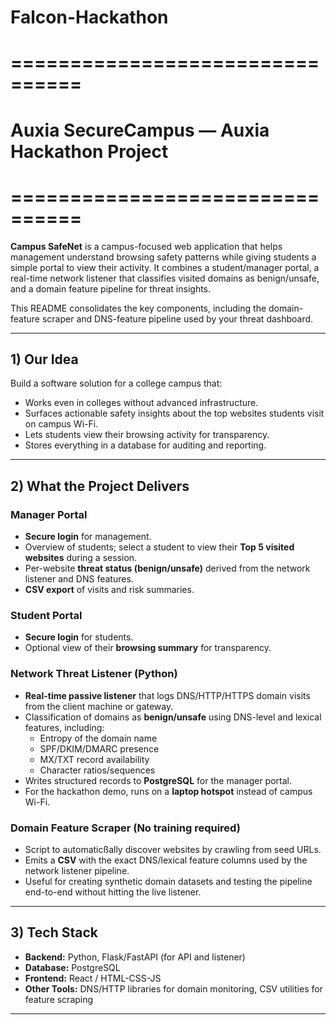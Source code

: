 # Falcon-Hackathon

# ================================
# Auxia SecureCampus — Auxia Hackathon Project
# ================================

**Campus SafeNet** is a campus-focused web application that helps management understand browsing safety patterns while giving students a simple portal to view their activity. It combines a student/manager portal, a real-time network listener that classifies visited domains as benign/unsafe, and a domain feature pipeline for threat insights.

This README consolidates the key components, including the domain-feature scraper and DNS-feature pipeline used by your threat dashboard.

---

## 1) Our Idea

Build a software solution for a college campus that:

- Works even in colleges without advanced infrastructure.
- Surfaces actionable safety insights about the top websites students visit on campus Wi-Fi.
- Lets students view their browsing activity for transparency.
- Stores everything in a database for auditing and reporting.

---

## 2) What the Project Delivers

### Manager Portal
- **Secure login** for management.
- Overview of students; select a student to view their **Top 5 visited websites** during a session.
- Per-website **threat status (benign/unsafe)** derived from the network listener and DNS features.
- **CSV export** of visits and risk summaries.

### Student Portal
- **Secure login** for students.
- Optional view of their **browsing summary** for transparency.

### Network Threat Listener (Python)
- **Real-time passive listener** that logs DNS/HTTP/HTTPS domain visits from the client machine or gateway.
- Classification of domains as **benign/unsafe** using DNS-level and lexical features, including:
    - Entropy of the domain name
    - SPF/DKIM/DMARC presence
    - MX/TXT record availability
    - Character ratios/sequences
- Writes structured records to **PostgreSQL** for the manager portal.
- For the hackathon demo, runs on a **laptop hotspot** instead of campus Wi-Fi.

### Domain Feature Scraper (No training required)
- Script to automaticßally discover websites by crawling from seed URLs.
- Emits a **CSV** with the exact DNS/lexical feature columns used by the network listener pipeline.
- Useful for creating synthetic domain datasets and testing the pipeline end-to-end without hitting the live listener.

---

## 3) Tech Stack
- **Backend:** Python, Flask/FastAPI (for API and listener)
- **Database:** PostgreSQL
- **Frontend:** React / HTML-CSS-JS
- **Other Tools:** DNS/HTTP libraries for domain monitoring, CSV utilities for feature scraping

---
